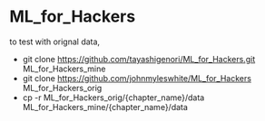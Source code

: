 ML_for_Hackers
==============


to test with orignal data,
* git clone https://github.com/tayashigenori/ML_for_Hackers.git ML_for_Hackers_mine
* git clone https://github.com/johnmyleswhite/ML_for_Hackers ML_for_Hackers_orig
* cp -r ML_for_Hackers_orig/{chapter_name}/data ML_for_Hackers_mine/{chapter_name}/data
